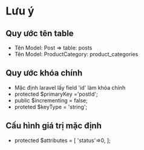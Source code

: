 
# Lưu ý

## Quy ước tên table

- Tên Model: Post => table: posts
- Tên Model: ProductCategory: product_categories

## Quy ước khóa chính

- Mặc định laravel lấy field 'id' làm khóa chính
- protected $primaryKey ='postId';
- public $incrementing = false;
- proteted $keyType = 'string';

## Cấu hình giá trị mặc định

- protected $attributes = [
    'status'=>0,
];
